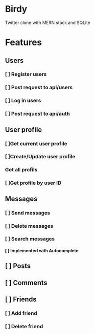 # Birdy 
Twitter clone with MERN stack and SQLite

<h1>Features</h1>
   <h2>Users</h2>
   <h3>[ ] Register users</h3> 
   <h3>[ ] Post request to api/users</h3>
   <h3>[ ] Log in users </h3>
   <h3>[ ] Post request to api/auth</h3>
   
   <h2>User profile</h2>
   <h3>[ ]Get current user profile</h3> 
   <h3>[ ]Create/Update user profile</h3>
   <h3>Get all profils</h3>
   <h3>[ ]Get profile by user ID</h3>
     
   <h2>Messages</h2>
   <h3>[ ] Send messages</h3>
   <h3>[ ] Delete messages</h3>
   <h3>[ ] Search messages</h3>
   <h4>[ ] Implemented with Autocomplete</h4> 

   <h2>[ ] Posts</h2>
   <h2>[ ] Comments</h2>
   <h2>[ ] Friends</h2>
        <h3>[ ] Add friend</h3>
        <h3>[ ] Delete friend</h3>

